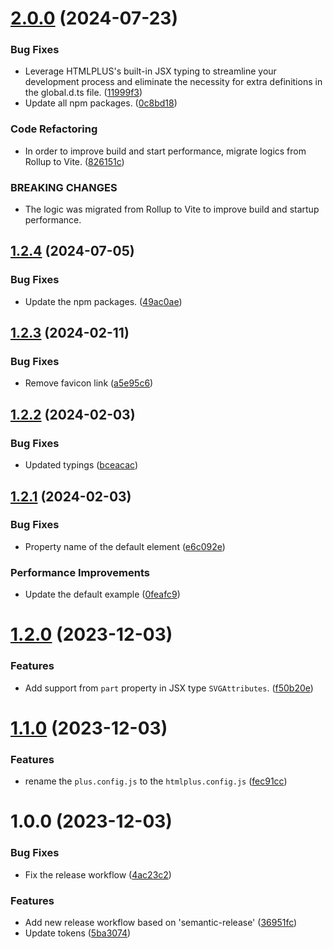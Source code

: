 # [2.0.0](https://github.com/htmlplus/create-element/compare/v1.2.4...v2.0.0) (2024-07-23)


### Bug Fixes

* Leverage HTMLPLUS's built-in JSX typing to streamline your development process and eliminate the necessity for extra definitions in the global.d.ts file. ([11999f3](https://github.com/htmlplus/create-element/commit/11999f32e9cefc567d48fb464934dd33617ce1c9))
* Update all npm packages. ([0c8bd18](https://github.com/htmlplus/create-element/commit/0c8bd18f451d841b9f8381ed00a8eea7b6254bb5))


### Code Refactoring

* In order to improve build and start performance, migrate logics from Rollup to Vite. ([826151c](https://github.com/htmlplus/create-element/commit/826151cd92f1524c0fba060074bc9cf0f6cce536))


### BREAKING CHANGES

* The logic was migrated from Rollup to Vite to improve build and startup performance.

## [1.2.4](https://github.com/htmlplus/create-element/compare/v1.2.3...v1.2.4) (2024-07-05)


### Bug Fixes

* Update the npm packages. ([49ac0ae](https://github.com/htmlplus/create-element/commit/49ac0aef0709e582a49e994b2f7740ec0395dfaa))

## [1.2.3](https://github.com/htmlplus/create-element/compare/v1.2.2...v1.2.3) (2024-02-11)


### Bug Fixes

* Remove favicon link ([a5e95c6](https://github.com/htmlplus/create-element/commit/a5e95c652d49d1809e02a7acc39d753bc5a6b491))

## [1.2.2](https://github.com/htmlplus/create-element/compare/v1.2.1...v1.2.2) (2024-02-03)


### Bug Fixes

* Updated typings ([bceacac](https://github.com/htmlplus/create-element/commit/bceacac3d6bfd7d403d4ea0097bfef74f2261544))

## [1.2.1](https://github.com/htmlplus/create-element/compare/v1.2.0...v1.2.1) (2024-02-03)


### Bug Fixes

* Property name of the default element ([e6c092e](https://github.com/htmlplus/create-element/commit/e6c092e14af6960b6cd6bb20eafc399d475325fc))


### Performance Improvements

* Update the default example ([0feafc9](https://github.com/htmlplus/create-element/commit/0feafc9be167480154143f31c94e586f450e2451))

# [1.2.0](https://github.com/htmlplus/create-element/compare/v1.1.0...v1.2.0) (2023-12-03)


### Features

* Add support from `part` property in JSX type `SVGAttributes`. ([f50b20e](https://github.com/htmlplus/create-element/commit/f50b20e1aa95ef8e1a17ef3ffa95ef03782be849))

# [1.1.0](https://github.com/htmlplus/create-element/compare/v1.0.0...v1.1.0) (2023-12-03)


### Features

* rename the `plus.config.js` to the `htmlplus.config.js` ([fec91cc](https://github.com/htmlplus/create-element/commit/fec91cc65451f9ac98a07974bbfd659332c5792e))

# 1.0.0 (2023-12-03)


### Bug Fixes

* Fix the release workflow ([4ac23c2](https://github.com/htmlplus/create-element/commit/4ac23c2ea06bddbf1f2cf305220c3d1663dbba9f))


### Features

* Add new release workflow based on 'semantic-release' ([36951fc](https://github.com/htmlplus/create-element/commit/36951fcd6a17fdd69ac7e04b02c76d4d4bffec4b))
* Update tokens ([5ba3074](https://github.com/htmlplus/create-element/commit/5ba3074d5bc8b90f4f4f7ac7e6d4d197a1afabe1))
